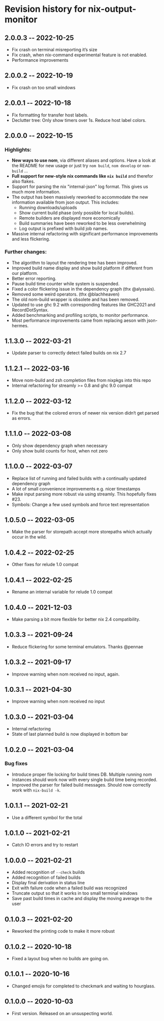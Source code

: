 # Revision history for nix-output-monitor

## 2.0.0.3 -- 2022-10-25

* Fix crash on terminal misreporting it’s size
* Fix crash, when nix-command experimental feature is not enabled.
* Performance improvements

## 2.0.0.2 -- 2022-10-19

* Fix crash on too small windows

## 2.0.0.1 -- 2022-10-18

* Fix formatting for transfer host labels.
* Declutter tree: Only show timers over 1s. Reduce host label colors.

## 2.0.0.0 -- 2022-10-15

### Highlights:

* **New ways to use nom**, via different aliases and options. Have a look at the README for new usage or just try `nom build`, `nom develop` or `nom-build` …
* **Full support for new-style nix commands like `nix build`** and therefor also flakes.
* Support for parsing the nix "internal-json" log format. This gives us much more information.
* The output has been massively reworked to accommodate the new information available from json output. This includes:
  * Running downloads/uploads
  * Show current build phase (only possible for local builds).
  * Remote builders are displayed more economically
  * Build summaries have been reworked to be less overwhelming
  * Log output is prefixed with build job names.
* Massive internal refactoring with significant performance improvements and less flickering.

### Further changes:

* The algorithm to layout the rendering tree has been improved.
* Improved build name display and show build platform if different from our platform.
* Better error reporting.
* Pause build time counter while system is suspended.
* Fixed a color flickering issue in the dependency graph (thx @alyssais).
* Removed some weird operators. (thx @blachheaven)
* The old nom-build wrapper is obsolete and has been removed.
* Updated to use ghc 9.2 with corresponding features like GHC2021 and RecordDotSyntax.
* Added benchmarking and profiling scripts, to monitor performance.
* Most performance improvements came from replacing aeson with json-hermes.

## 1.1.3.0 -- 2022-03-21
* Update parser to correctly detect failed builds on nix 2.7

## 1.1.2.1 -- 2022-03-16
* Move nom-build and zsh completion files from nixpkgs into this repo
* Internal refactoring for streamly >= 0.8 and ghc 9.0 compat

## 1.1.2.0 -- 2022-03-12
* Fix the bug that the colored errors of newer nix version didn‘t get parsed as errors.

## 1.1.1.0 -- 2022-03-08
* Only show dependency graph when necessary
* Only show build counts for host, when not zero

## 1.1.0.0 -- 2022-03-07
* Replace list of running and failed builds with a continually updated dependency graph
* A lot of small convenience improvements e.g. nicer timestamps
* Make input parsing more robust via using streamly. This hopefully fixes #23.
* Symbols: Change a few used symbols and force text representation

## 1.0.5.0 -- 2022-03-05
* Make the parser for storepath accept more storepaths which actually occur in the wild.

## 1.0.4.2 -- 2022-02-25
* Other fixes for relude 1.0 compat

## 1.0.4.1 -- 2022-02-25
* Rename an internal variable for relude 1.0 compat

## 1.0.4.0 -- 2021-12-03
* Make parsing a bit more flexible for better nix 2.4 compatibility.

## 1.0.3.3 -- 2021-09-24
* Reduce flickering for some terminal emulators. Thanks @pennae

## 1.0.3.2 -- 2021-09-17
* Improve warning when nom received no input, again.

## 1.0.3.1 -- 2021-04-30
* Improve warning when nom received no input

## 1.0.3.0 -- 2021-03-04

* Internal refactoring
* State of last planned build is now displayed in bottom bar

## 1.0.2.0 -- 2021-03-04

### Bug fixes

* Introduce proper file locking for build times DB. Multiple running nom instances should work now with every single build time being recorded.
* Improved the parser for failed build messages. Should now correctly work with `nix-build -k`.

## 1.0.1.1 -- 2021-02-21

* Use a different symbol for the total

## 1.0.1.0 -- 2021-02-21

* Catch IO errors and try to restart

## 1.0.0.0 -- 2021-02-21

* Added recognition of `--check` builds
* Added recognition of failed builds
* Display final derivation in status line
* Exit with failure code when a failed build was recognized
* Truncate output so that it works in too small terminal windows
* Save past build times in cache and display the moving average to the user

## 0.1.0.3 -- 2021-02-20

* Reworked the printing code to make it more robust

## 0.1.0.2 -- 2020-10-18

* Fixed a layout bug when no builds are going on.

## 0.1.0.1 -- 2020-10-16

* Changed emojis for completed to checkmark and waiting to hourglass.

## 0.1.0.0 -- 2020-10-03

* First version. Released on an unsuspecting world.
